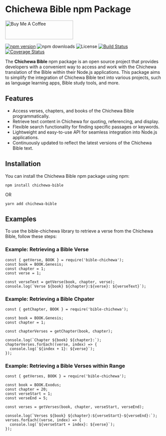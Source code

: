 # Chichewa Bible npm Package
<a href="https://www.buymeacoffee.com/m2kdevelopments" target="_blank">
<img src="https://cdn.buymeacoffee.com/buttons/v2/default-yellow.png" alt="Buy Me A Coffee" style="height: 60px !important;width: 217px !important;" >
</a>

[![npm version](https://img.shields.io/npm/v/chichewa-bible.svg)](https://www.npmjs.com/package/chichewa-bible)
![npm downloads](https://img.shields.io/npm/dt/chichewa-bible.svg)
![License](https://img.shields.io/npm/l/chichewa-bible.svg)
[![Build Status](https://travis-ci.org/your-username/chichewa-bible.svg?branch=master)](https://travis-ci.org/your-username/chichewa-bible)
[![Coverage Status](https://coveralls.io/repos/github/your-username/chichewa-bible/badge.svg?branch=master)](https://coveralls.io/github/your-username/chichewa-bible?branch=master)


The **Chichewa Bible** npm package is an open source project that provides developers with a convenient way to access and work with the Chichewa translation of the Bible within their Node.js applications. This package aims to simplify the integration of Chichewa Bible text into various projects, such as language learning apps, Bible study tools, and more.

## Features

- Access verses, chapters, and books of the Chichewa Bible programmatically.
- Retrieve text content in Chichewa for quoting, referencing, and display.
- Flexible search functionality for finding specific passages or keywords.
- Lightweight and easy-to-use API for seamless integration into Node.js applications.
- Continuously updated to reflect the latest versions of the Chichewa Bible text.

## Installation

You can install the Chichewa Bible npm package using npm:

```
npm install chichewa-bible
```
OR
```
yarn add chichewa-bible
```

## Examples
To use the bible-chichewa library to retrieve a verse from the Chichewa Bible, follow these steps:

### Example: Retrieving a Bible Verse
```
const { getVerse, BOOK } = require('bible-chichewa');
const book = BOOK.Genesis;
const chapter = 1;
const verse = 1;

const verseText = getVerse(book, chapter, verse);
console.log(`Verse ${book} ${chapter}:${verse}: ${verseText}`);
```


### Example: Retrieving a Bible Chpater

```
const { getChapter, BOOK } = require('bible-chichewa');

const book = BOOK.Genesis;
const chapter = 1;

const chapterVerses = getChapter(book, chapter);

console.log(`Chapter ${book} ${chapter}:`);
chapterVerses.forEach((verse, index) => {
  console.log(`${index + 1}: ${verse}`);
});

```

### Example: Retrieving a Bible Verses within Range
```
const { getVerses, BOOK } = require('bible-chichewa');

const book = BOOK.Exodus;
const chapter = 20;
const verseStart = 1;
const verseEnd = 5;

const verses = getVerses(book, chapter, verseStart, verseEnd);

console.log(`Verses ${book} ${chapter}:${verseStart}-${verseEnd}:`);
verses.forEach((verse, index) => {
  console.log(`${verseStart + index}: ${verse}`);
});

```